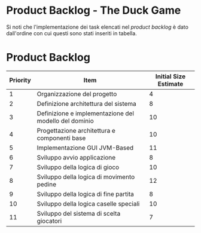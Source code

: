 # Product Backlog - The Duck Game
Si noti che l'implementazione dei task elencati nel _product backlog_ è dato dall'ordine con cui questi sono stati inseriti in
tabella.

# Product Backlog

| Priority | Item                                                             | Initial Size Estimate |
|----------|------------------------------------------------------------------|-----------------------|
| 1        | Organizzazione del progetto                                      | 4                     | 
| 2        | Definizione architettura del sistema                             | 8                     |
| 3        | Definizione e implementazione del modello del dominio            | 10                    |
| 4        | Progettazione architettura e componenti base                     | 10                    |
| 5        | Implementazione GUI JVM-Based                                    | 11                    |
| 6        | Sviluppo avvio applicazione                                      | 8                     |
| 7        | Sviluppo della logica di gioco                                   | 10                    |
| 8        | Sviluppo della logica di movimento pedine                        | 12                    |
| 9        | Sviluppo della logica di fine partita                            | 8                     |
| 10       | Sviluppo della logica caselle speciali                           | 10                    |
| 11       | Sviluppo del sistema di scelta giocatori                         | 7                     |

